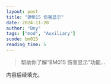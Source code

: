 ```yaml
---
layout: post
title: "BM015 伤害显示"
date: 2024-11-20
author: "Bny"
tags: ["mod", "Auxiliary"]
scode: bm015
reading_time: 5
---
```


> 帮助你了解“BM015 伤害显示”功能...

内容后续填充。
